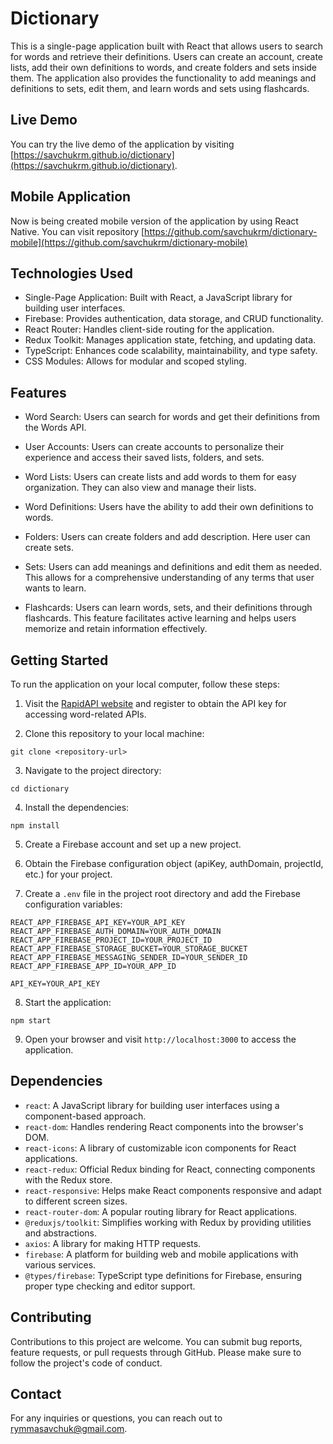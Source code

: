 # Dictionary

This is a single-page application built with React that allows users to search for words and retrieve their definitions. Users can create an account, create lists, add their own definitions to words, and create folders and sets inside them. The application also provides the functionality to add meanings and definitions to sets, edit them, and learn words and sets using flashcards.

## Live Demo

You can try the live demo of the application by visiting [https://savchukrm.github.io/dictionary](https://savchukrm.github.io/dictionary).

## Mobile Application

Now is being created mobile version of the application by using React Native. You can visit repository [https://github.com/savchukrm/dictionary-mobile](https://github.com/savchukrm/dictionary-mobile)

## Technologies Used

- Single-Page Application: Built with React, a JavaScript library for building user interfaces.
- Firebase: Provides authentication, data storage, and CRUD functionality.
- React Router: Handles client-side routing for the application.
- Redux Toolkit: Manages application state, fetching, and updating data.
- TypeScript: Enhances code scalability, maintainability, and type safety.
- CSS Modules: Allows for modular and scoped styling.

## Features

- Word Search: Users can search for words and get their definitions from the Words API.

- User Accounts: Users can create accounts to personalize their experience and access their saved lists, folders, and sets.

- Word Lists: Users can create lists and add words to them for easy organization. They can also view and manage their lists.

- Word Definitions: Users have the ability to add their own definitions to words.

- Folders: Users can create folders and add description. Here user can create sets.

- Sets: Users can add meanings and definitions and edit them as needed. This allows for a comprehensive understanding of any terms that user wants to learn.

- Flashcards: Users can learn words, sets, and their definitions through flashcards. This feature facilitates active learning and helps users memorize and retain information effectively.

## Getting Started

To run the application on your local computer, follow these steps:

1. Visit the [RapidAPI website](https://rapidapi.com/dpventures/api/wordsapi/) and register to obtain the API key for accessing word-related APIs.

2. Clone this repository to your local machine:

```
git clone <repository-url>
```

3. Navigate to the project directory:

```
cd dictionary
```

4. Install the dependencies:

```
npm install
```

5. Create a Firebase account and set up a new project.

6. Obtain the Firebase configuration object (apiKey, authDomain, projectId, etc.) for your project.

7. Create a `.env` file in the project root directory and add the Firebase configuration variables:

```
REACT_APP_FIREBASE_API_KEY=YOUR_API_KEY
REACT_APP_FIREBASE_AUTH_DOMAIN=YOUR_AUTH_DOMAIN
REACT_APP_FIREBASE_PROJECT_ID=YOUR_PROJECT_ID
REACT_APP_FIREBASE_STORAGE_BUCKET=YOUR_STORAGE_BUCKET
REACT_APP_FIREBASE_MESSAGING_SENDER_ID=YOUR_SENDER_ID
REACT_APP_FIREBASE_APP_ID=YOUR_APP_ID

API_KEY=YOUR_API_KEY

```

8. Start the application:

```
npm start
```

9. Open your browser and visit `http://localhost:3000` to access the application.

## Dependencies

- `react`: A JavaScript library for building user interfaces using a component-based approach.
- `react-dom`: Handles rendering React components into the browser's DOM.
- `react-icons`: A library of customizable icon components for React applications.
- `react-redux`: Official Redux binding for React, connecting components with the Redux store.
- `react-responsive`: Helps make React components responsive and adapt to different screen sizes.
- `react-router-dom`: A popular routing library for React applications.
- `@reduxjs/toolkit`: Simplifies working with Redux by providing utilities and abstractions.
- `axios`: A library for making HTTP requests.
- `firebase`: A platform for building web and mobile applications with various services.
- `@types/firebase`: TypeScript type definitions for Firebase, ensuring proper type checking and editor support.

## Contributing

Contributions to this project are welcome. You can submit bug reports, feature requests, or pull requests through GitHub. Please make sure to follow the project's code of conduct.

## Contact

For any inquiries or questions, you can reach out to rymmasavchuk@gmail.com.

